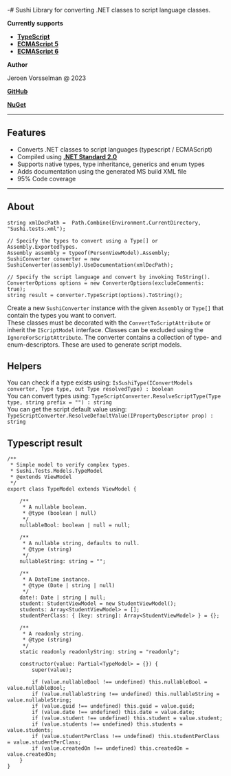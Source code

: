 -# Sushi
Library for converting .NET classes to script language classes.

**Currently supports**

- **[TypeScript](https://github.com/jvorssel/Sushi/tree/master/TestResults)**
- **[ECMAScript 5](https://github.com/jvorssel/Sushi/tree/master/TestResults)** 
- **[ECMAScript 6](https://github.com/jvorssel/Sushi/tree/master/TestResults)**


**Author**

Jeroen Vorsselman @ 2023

**[GitHub](https://github.com/jvorssel)**

**[NuGet](https://www.nuget.org/packages/SushiScriptCore/1.0.0)**

---

## Features
- Converts .NET classes to script languages (typescript / ECMAScript)
- Compiled using **[.NET Standard 2.0](https://learn.microsoft.com/en-us/dotnet/standard/net-standard?tabs=net-standard-2-0)**
- Supports native types, type inheritance, generics and enum types
- Adds documentation using the generated MS build XML file
- 95% Code coverage
---
## About
``` 
string xmlDocPath =  Path.Combine(Environment.CurrentDirectory, "Sushi.tests.xml");

// Specify the types to convert using a Type[] or Assembly.ExportedTypes.
Assembly assembly = typeof(PersonViewModel).Assembly;
SushiConverter converter = new SushiConverter(assembly).UseDocumentation(xmlDocPath);

// Specify the script language and convert by invoking ToString().
ConverterOptions options = new ConverterOptions(excludeComments: true);
string result = converter.TypeScript(options).ToString();
```

Create a new `SushiConverter` instance with the given `Assembly` or `Type[]` that contain the types you want to convert.  <br />
These classes must be decorated with the `ConvertToScriptAttribute` or inherit the `IScriptModel` interface. Classes can be excluded using the `IgnoreForScriptAttribute`.
The converter contains a collection of type- and enum-descriptors. These are used to generate script models.  <br />


## Helpers
You can check if a type exists using: `IsSushiType(IConvertModels converter, Type type, out Type resolvedType) : boolean`  <br />
You can convert types using: `TypeScriptConverter.ResolveScriptType(Type type, string prefix = "") : string`  <br />
You can get the script default value using: `TypeScriptConverter.ResolveDefaultValue(IPropertyDescriptor prop) : string`  <br />
## Typescript result

```
/**
 * Simple model to verify complex types.
 * Sushi.Tests.Models.TypeModel
 * @extends ViewModel
 */
export class TypeModel extends ViewModel {

    /**
     * A nullable boolean.
     * @type (boolean | null)
     */
    nullableBool: boolean | null = null;

    /**
     * A nullable string, defaults to null.
     * @type (string)
     */
    nullableString: string = "";

    /**
     * A DateTime instance.
     * @type (Date | string | null)
     */
    date!: Date | string | null;
    student: StudentViewModel = new StudentViewModel();
    students: Array<StudentViewModel> = [];
    studentPerClass: { [key: string]: Array<StudentViewModel> } = {};

    /**
     * A readonly string.
     * @type (string)
     */
    static readonly readonlyString: string = "readonly";

    constructor(value: Partial<TypeModel> = {}) {
        super(value);

        if (value.nullableBool !== undefined) this.nullableBool = value.nullableBool;
        if (value.nullableString !== undefined) this.nullableString = value.nullableString;
        if (value.guid !== undefined) this.guid = value.guid;
        if (value.date !== undefined) this.date = value.date;
        if (value.student !== undefined) this.student = value.student;
        if (value.students !== undefined) this.students = value.students;
        if (value.studentPerClass !== undefined) this.studentPerClass = value.studentPerClass;
        if (value.createdOn !== undefined) this.createdOn = value.createdOn;
    }
}
```